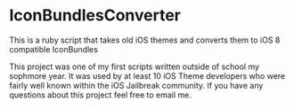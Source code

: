# IconBundlesConverter
This is a ruby script that takes old iOS themes and converts them to iOS 8 compatible IconBundles

This project was one of my first scripts written outside of school my sophmore year. It was used by at least 10 iOS Theme developers who were fairly well known within the iOS Jailbreak community. If you have any questions about this project feel free to email me.
